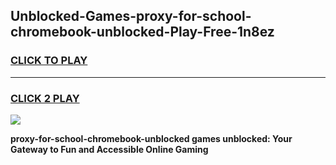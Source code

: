 
## Unblocked-Games-proxy-for-school-chromebook-unblocked-Play-Free-1n8ez
<h3>
<a href="https://premium76.site?title=proxy-for-school-chromebook-unblocked&ref=23A">CLICK TO PLAY</a></h3>
<hr>

<h3>
<a href="https://premium76.site?title=proxy-for-school-chromebook-unblocked&ref=23A">CLICK 2 PLAY</a>
  
</h3>

<a href="https://premium76.site?title=proxy-for-school-chromebook-unblocked&ref=23A"><img src="https://clearcache.store/games.png"></a>


**proxy-for-school-chromebook-unblocked games unblocked: Your Gateway to Fun and Accessible Online Gaming**
